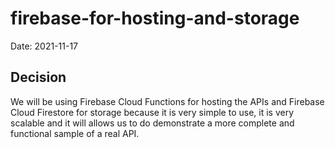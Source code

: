 # firebase-for-hosting-and-storage

Date: 2021-11-17

## Decision

We will be using Firebase Cloud Functions for hosting the APIs and Firebase Cloud Firestore for storage because it is very simple to use, it is very scalable and it will allows us to do demonstrate a more complete and functional sample of a real API.